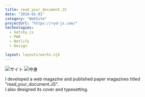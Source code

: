 ```yaml
---
title: read_your_document.JS
date: "2019-01-01"
category: "WebSite"
projectUrl: "https://ryd-js.com/"
technologies:
  - Gatsby.js
  - PWA
  - Netlify
  - Design

layout: layouts/works.njk
---
```


![サイト](/img/ryd/ryd.jpg)
![中身](/img/ryd/text.jpg)

I developed a web magazine and published paper magazines titled "read_your_document.JS".  
I also designed its cover and typesetting.